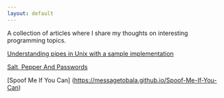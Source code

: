 ```yaml
---
layout: default
---
```


A collection of articles where I share my thoughts on interesting programming topics.

[Understanding pipes in Unix with a sample implementation](https://messagetobala.github.io/unix-pipes)

[Salt, Pepper And Passwords](https://messagetobala.github.io/Salt-Pepper-Passwords)

[Spoof Me If You Can] (https://messagetobala.github.io/Spoof-Me-If-You-Can)
